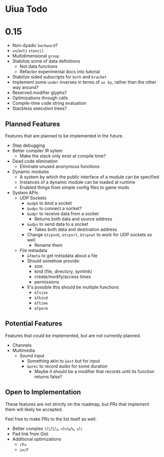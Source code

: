 # Uiua Todo

# 0.15
- Non-dyadic `backward`?
- `un`/`anti` `stencil`
- Multidimensional `group`
- Stabilize some of data definitions
  - Not data functions
  - Refactor experimental docs into tutorial
- Stabilize sided subscripts for `both` and `bracket`
- Implement some `under` inverses in terms of `un by`, rather than the other way around?
- Reserved modifier glyphs?
- Optimizations through calls
- Compile-time code string evaluation
- Stackless execution trees?

## Planned Features
Features that are planned to be implemented in the future.

- Step debugging
- Better compiler IR sytem
  - Make the stack only exist at compile time?
- Dead code elimination
  - Eliminate unused anonymous functions
- Dynamic modules
  - A system by which the public interface of a module can be specified
  - Instances of a dynamic module can be loaded at runtime
  - Enabled things from simple config files to game mods
- System APIs
  - UDP Sockets
    - `&udpb` to bind a socket
    - `&udpc` to connect a socket?
    - `&udpr` to receive data from a socket
      - Returns both data and source address
    - `&udps` to send data to a socket
      - Takes both data and destination address
    - Change `&tcpsnb`, `&tcpsrt`, `&tcpswt` to work for UDP sockets as well
      - Rename them
  - File metadata
    - `&fmeta` to get metadata about a file
    - Should somehow provide:
      - size
      - kind (file, directory, symlink)
      - create/modify/access times
      - permissions
    - It's possible this should be multiple functions
      - `&fsize`
      - `&fkind`
      - `&ftime`
      - `&fperm`

## Potential Features
Features that could be implemented, but are not currently planned.

- Channels
- Multimedia
  - Sound input
    - Something akin to `&ast` but for input
    - `&arec` to record audio for some duration
      - Maybe it should be a modifier that records until its function returns false?

## Open to Implementation

These features are not strictly on the roadmap, but PRs that implement them will likely be accepted.

Feel free to make PRs to the list itself as well.

- Better complex `⌈`/`⌊`/`⁅`/`◿`, `<`/`>`/`≤`/`≥`, `↥`/`↧`
- Pad link from Gist
- Additional optimizations
  - `/F⇌`
  - `⍜⇌/F`
